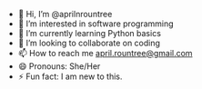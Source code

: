 - 👋 Hi, I’m @aprilnrountree
- 👀 I’m interested in software programming
- 🌱 I’m currently learning Python basics
- 💞️ I’m looking to collaborate on coding
- 📫 How to reach me april.rountree@gmail.com
- 😄 Pronouns: She/Her
- ⚡ Fun fact: I am new to this.

<!---
aprilnrountree/aprilnrountree is a ✨ special ✨ repository because its `README.md` (this file) appears on your GitHub profile.
You can click the Preview link to take a look at your changes.
--->
